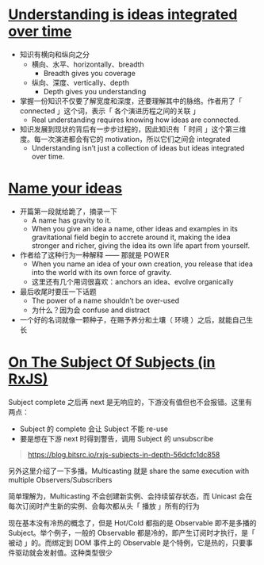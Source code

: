 # [Understanding is ideas integrated over time](https://linus.coffee/note/ideas-integrated-over-time/)

- 知识有横向和纵向之分
    - 横向、水平、horizontally、breadth
        - Breadth gives you coverage
    - 纵向、深度、vertically、depth
        - Depth gives you understanding
- 掌握一份知识不仅要了解宽度和深度，还要理解其中的脉络。作者用了「 connected 」这个词，表示「 各个演进历程之间的关联 」
    - Real understanding requires knowing how ideas are connected.
- 知识发展到现状的背后有一步步过程的，因此知识有「 时间 」这个第三维度。每一次演进都会有它的 motivation，所以它们之间会 integrated
    - Understanding isn’t just a collection of ideas but ideas integrated over time.

# [Name your ideas](https://thesephist.com/posts/names/)

- 开篇第一段就给跪了，摘录一下
    - A name has gravity to it.
    - When you give an idea a name, other ideas and examples in its gravitational field begin to accrete around it, making the idea stronger and richer, giving the idea its own life apart from yourself.
- 作者给了这种行为一种解释 —— 那就是 POWER
    - When you name an idea of your own creation, you release that idea into the world with its own force of gravity.
    - 这里还有几个用词很喜欢：anchors an idea、evolve organically
- 最后收尾时要压一下话题
    - The power of a name shouldn’t be over-used
    - 为什么？因为会 confuse and distract
- 一个好的名词就像一颗种子，在赐予养分和土壤（ 环境 ）之后，就能自己生长

# [On The Subject Of Subjects (in RxJS)](https://medium.com/@benlesh/on-the-subject-of-subjects-in-rxjs-2b08b7198b93)

Subject complete 之后再 next 是无响应的，下游没有值但也不会报错。这里有两点：

- Subject 的 complete 会让 Subject 不能 re-use
- 要是想在下游 next 时得到警告，调用 Subject 的 unsubscribe

> https://blog.bitsrc.io/rxjs-subjects-in-depth-56dcfc1dc858

另外这里介绍了一下多播。Multicasting 就是 share the same execution with multiple Observers/Subscribers

简单理解为，Multicasting 不会创建新实例、会持续留存状态，而 Unicast 会在每次订阅时产生新的实例、会每次都从头「 播放 」所有的行为

现在基本没有冷热的概念了，但是 Hot/Cold 都指的是 Observable 即不是多播的 Subject。举个例子，一般的 Observable 都是冷的，即产生订阅时才执行，是「 被动 」的。而绑定到 DOM 事件上的 Observable 是个特例，它是热的，只要事件驱动就会发射值。这种类型很少
